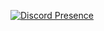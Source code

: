 [![Discord Presence](https://lanyard.cnrad.dev/api/1114813740400001084)](https://discord.com/users/1114813740400001084)
